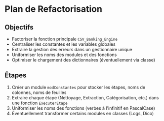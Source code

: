 # Plan de Refactorisation

## Objectifs
- Factoriser la fonction principale `CSV_Banking_Engine`
- Centraliser les constantes et les variables globales
- Extraire la gestion des erreurs dans un gestionnaire unique
- Uniformiser les noms des modules et des fonctions
- Optimiser le chargement des dictionnaires (éventuellement via classe)

## Étapes
1. Créer un module `modConstantes` pour stocker les étapes, noms de colonnes, noms de feuilles
2. Extraire chaque étape (Nettoyage, Extraction, Catégorisation, etc.) dans une fonction `ExecuterEtape`
3. Uniformiser les noms des fonctions (verbes à l'infinitif en PascalCase)
4. Éventuellement transformer certains modules en classes (Logs, Dico)
